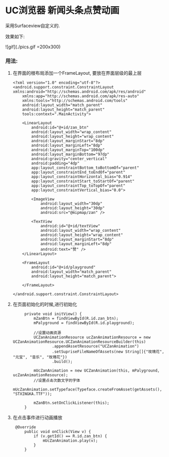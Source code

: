 # UC浏览器 新闻头条点赞动画


采用Surfaceview自定义的.

效果如下:

![gif](./pics.gif =200x300)


### 用法:

1.  在界面的根布局添加一个FrameLayout, 要放在界面层级的最上层

        <?xml version="1.0" encoding="utf-8"?>
        <android.support.constraint.ConstraintLayout xmlns:android="http://schemas.android.com/apk/res/android"
            xmlns:app="http://schemas.android.com/apk/res-auto"
            xmlns:tools="http://schemas.android.com/tools"
            android:layout_width="match_parent"
            android:layout_height="match_parent"
            tools:context=".MainActivity">

            <LinearLayout
                android:id="@+id/zan_btn"
                android:layout_width="wrap_content"
                android:layout_height="wrap_content"
                android:layout_marginStart="8dp"
                android:layout_marginLeft="8dp"
                android:layout_marginTop="100dp"
                android:layout_marginBottom="97dp"
                android:gravity="center_vertical"
                android:padding="4dp"
                app:layout_constraintBottom_toBottomOf="parent"
                app:layout_constraintEnd_toEndOf="parent"
                app:layout_constraintHorizontal_bias="0.914"
                app:layout_constraintStart_toStartOf="parent"
                app:layout_constraintTop_toTopOf="parent"
                app:layout_constraintVertical_bias="0.0">

                <ImageView
                    android:layout_width="30dp"
                    android:layout_height="30dp"
                    android:src="@mipmap/zan" />

                <TextView
                    android:id="@+id/textView"
                    android:layout_width="wrap_content"
                    android:layout_height="wrap_content"
                    android:layout_marginStart="8dp"
                    android:layout_marginLeft="8dp"
                    android:text="赞" />
            </LinearLayout>

            <FrameLayout
                android:id="@+id/playground"
                android:layout_width="match_parent"
                android:layout_height="match_parent">

            </FrameLayout>

        </android.support.constraint.ConstraintLayout>


2. 在页面初始化的时候,进行初始化

            private void initView() {
                mZanBtn = findViewById(R.id.zan_btn);
                mPalyground = findViewById(R.id.playground);

                //设置动画资源
                UCZanAnimationResource ucZanAnimationResource = new UCZanAnimationResource.UCZanAnimationResourceBuilder(this)
                        .appendAssetResource("UCZanAnimation")
                        .setSupriseFileNameOfAssets(new String[]{"玫瑰花", "元宝", "音乐", "玫瑰花"})
                        .build();

                mUcZanAnimation = new UCZanAnimation(this, mPalyground, ucZanAnimationResource);
                //设置点击次数文字的字体
                mUcZanAnimation.setTypeface(Typeface.createFromAsset(getAssets(), "STXINGKA.TTF"));

                mZanBtn.setOnClickListener(this);
            }

3. 在点击事件进行动画播放

        @Override
            public void onClick(View v) {
                if (v.getId() == R.id.zan_btn) {
                    mUcZanAnimation.play(v);
                }
            }
